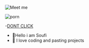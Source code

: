 
![Meet me](https://i.imgur.com/jbXvmeD.gif)

![porn](https://i.pinimg.com/originals/62/c9/3a/62c93a4cf6462f54fdea6d735d927f9c.gif)







-[DONT CLICK](https://www.youtube.com/watch?v=iik25wqIuFo)
- 👋Hello i am Soufi
- 👀 I love coding and pasting projects

<!---.
I love u
--->
